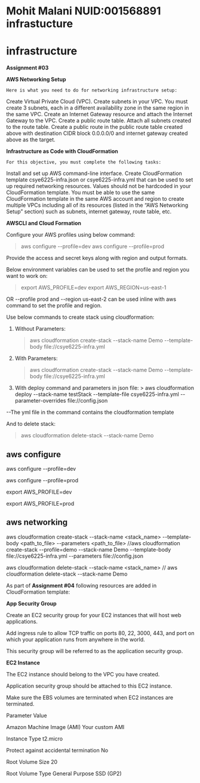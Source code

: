 # Mohit Malani NUID:001568891 infrastucture

# infrastructure

**Assignment #03**

**AWS Networking Setup**

	Here is what you need to do for networking infrastructure setup:

Create Virtual Private Cloud (VPC).
Create subnets in your VPC. You must create 3 subnets, each in a different availability zone in the same region in the same VPC.
Create an Internet Gateway resource and attach the Internet Gateway to the VPC.
Create a public route table. Attach all subnets created to the route table.
Create a public route in the public route table created above with destination CIDR block 0.0.0.0/0 and internet gateway created above as the target.
 

**Infrastructure as Code with CloudFormation**
	
	For this objective, you must complete the following tasks:

Install and set up AWS command-line interface.
Create CloudFormation template csye6225-infra.json or csye6225-infra.yml that can be used to set up required networking resources.
Values should not be hardcoded in your CloudFormation template.
You must be able to use the same CloudFormation template in the same AWS account and region to create multiple VPCs including all of its resources (listed in the “AWS Networking Setup” section) such as subnets, internet gateway, route table, etc.

**AWSCLI and Cloud Formation**

Configure your AWS profiles using below command:
> aws configure --profile=dev
> aws configure --profile=prod

Provide the access and secret keys along with region and output formats.


Below environment variables can be used to set the profile and region you want to work on:

> export AWS_PROFILE=dev
> export AWS_REGION=us-east-1

OR 
	--profile prod and --region us-east-2 can be used inline with aws command to set the profile and region.

Use below commands to create stack using cloudformation:

 1. Without Parameters:
	> aws cloudformation create-stack --stack-name Demo --template-body file://csye6225-infra.yml

 2. With Parameters:
	> aws cloudformation create-stack --stack-name Demo --template-body file://csye6225-infra.yml 
					 
 1. With deploy command and parameters in json file:
        > aws cloudformation deploy --stack-name testStack --template-file csye6225-infra.yml --parameter-overrides file://config.json
	

--The yml file in the command contains the cloudformation template
					 

And to delete stack:
> aws cloudformation delete-stack --stack-name Demo


## aws configure

aws configure --profile=dev

aws configure --profile=prod

export AWS_PROFILE=dev

export AWS_PROFILE=prod

## aws networking

aws cloudformation create-stack --stack-name <stack_name> --template-body <path_to_file> --parameters <path_to_file>
//aws cloudformation create-stack --profile=demo --stack-name Demo --template-body file://csye6225-infra.yml --parameters file://config.json

aws cloudformation delete-stack --stack-name <stack_name>
// aws cloudformation delete-stack --stack-name Demo 

As part of **Assignment #04** following resources are added in CloudFormation template:

**App Security Group**

Create an EC2 security group for your EC2 instances that will host web applications.

Add ingress rule to allow TCP traffic on ports 80, 22, 3000, 443, and port on which your application runs from anywhere in the world.

This security group will be referred to as the application security group.

**EC2 Instance**

The EC2 instance should belong to the VPC you have created.

Application security group should be attached to this EC2 instance.

Make sure the EBS volumes are terminated when EC2 instances are terminated.

Parameter	Value

Amazon Machine Image (AMI)	Your custom AMI

Instance Type	t2.micro

Protect against accidental termination	No

Root Volume Size	20

Root Volume Type	General Purpose SSD (GP2)
